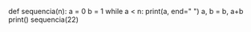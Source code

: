 def sequencia(n):
	a = 0
	b = 1
	while a < n:
		print(a, end=" ")
		a, b = b, a+b
	print()
sequencia(22)